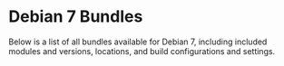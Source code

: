 # Debian 7 Bundles

Below is a list of all bundles available for Debian 7, including included modules and versions, locations, and build configurations and settings.







